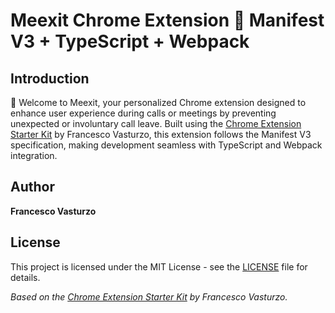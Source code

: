 # Meexit Chrome Extension 🚀 Manifest V3 + TypeScript + Webpack

## Introduction
🚀 Welcome to Meexit, your personalized Chrome extension designed to enhance user experience during calls or meetings by preventing unexpected or involuntary call leave. Built using the [Chrome Extension Starter Kit](https://github.com/fvastu/chrome-v3-ts-starter) by Francesco Vasturzo, this extension follows the Manifest V3 specification, making development seamless with TypeScript and Webpack integration.

## Author
**Francesco Vasturzo**

## License
This project is licensed under the MIT License - see the [LICENSE](LICENSE) file for details.

*Based on the [Chrome Extension Starter Kit](https://github.com/fvastu/chrome-v3-ts-starter) by Francesco Vasturzo.*
